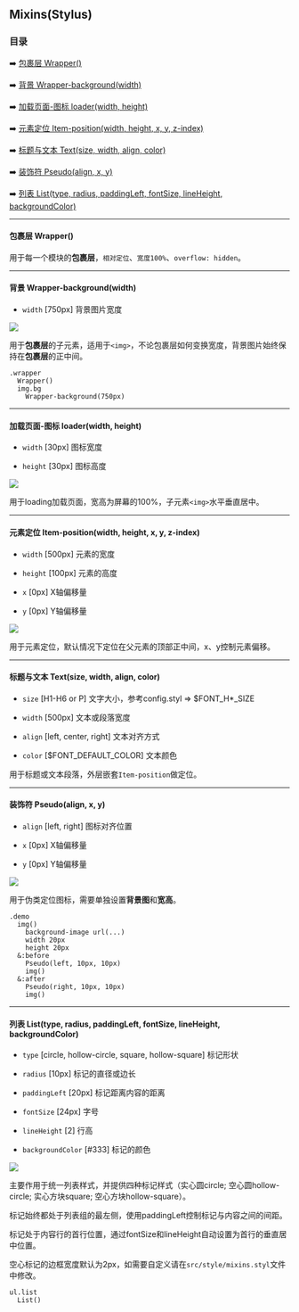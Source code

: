 ## Mixins(Stylus)

### 目录

➡️ [包裹层 Wrapper()](#包裹层)

➡️ [背景 Wrapper-background(width)](#背景)

➡️ [加载页面-图标 loader(width, height)](#加载页面-图标)

➡️ [元素定位 Item-position(width, height, x, y, z-index)](#元素定位)

➡️ [标题与文本 Text(size, width, align, color)](#标题与文本)

➡️ [装饰符 Pseudo(align, x, y)](#装饰符)

➡️ [列表 List(type, radius, paddingLeft, fontSize, lineHeight, backgroundColor)](#列表)

---

#### 包裹层 Wrapper()

用于每一个模块的**包裹层**，`相对定位`、`宽度100%`、`overflow: hidden`。

---

#### 背景 Wrapper-background(width)

- `width` [750px] 背景图片宽度

![](https://ws1.sinaimg.cn/large/006tNbRwly1fwi8p33us7j308b08mt8x.jpg)

用于**包裹层**的子元素，适用于`<img>`，不论包裹层如何变换宽度，背景图片始终保持在**包裹层**的正中间。

```stylus
.wrapper
  Wrapper()
  img.bg
    Wrapper-background(750px)
```

---

#### 加载页面-图标 loader(width, height)

- `width` [30px] 图标宽度

- `height` [30px] 图标高度

![](https://ws4.sinaimg.cn/large/006tNbRwly1fw20nmvmhqj30640d3js3.jpg)

用于loading加载页面，宽高为屏幕的100%，子元素`<img>`水平垂直居中。

---

#### 元素定位 Item-position(width, height, x, y, z-index)

- `width` [500px] 元素的宽度

- `height` [100px] 元素的高度

- `x` [0px] X轴偏移量

- `y` [0px] Y轴偏移量

![](https://ws1.sinaimg.cn/large/006tNbRwly1fwi8nup29pj306307fmx8.jpg)

用于元素定位，默认情况下定位在父元素的顶部正中间，x、y控制元素偏移。

---

#### 标题与文本 Text(size, width, align, color)

- `size` [H1-H6 or P] 文字大小，参考config.styl => $FONT_H*_SIZE

- `width` [500px] 文本或段落宽度

- `align` [left, center, right] 文本对齐方式

- `color` [$FONT_DEFAULT_COLOR] 文本颜色

用于标题或文本段落，外层嵌套`Item-position`做定位。

---

#### 装饰符 Pseudo(align, x, y)

- `align` [left, right] 图标对齐位置

- `x` [0px] X轴偏移量

- `y` [0px] Y轴偏移量

![](https://ws2.sinaimg.cn/large/006tNbRwly1fwi8pzdj4hj306404zglk.jpg)

用于伪类定位图标，需要单独设置**背景图**和**宽高**。

```stylus
.demo
  img()
    background-image url(...)
    width 20px
    height 20px
  &:before
    Pseudo(left, 10px, 10px)
    img()
  &:after
    Pseudo(right, 10px, 10px)
    img()
```

---

#### 列表 List(type, radius, paddingLeft, fontSize, lineHeight, backgroundColor)

- `type` [circle, hollow-circle, square, hollow-square] 标记形状

- `radius` [10px] 标记的直径或边长

- `paddingLeft` [20px] 标记距离内容的距离

- `fontSize` [24px] 字号

- `lineHeight` [2] 行高

- `backgroundColor` [#333] 标记的颜色

![](https://ws4.sinaimg.cn/large/006tNbRwly1fx1ncmbpq2j3063075q2z.jpg)

主要作用于统一列表样式，并提供四种标记样式（实心圆circle; 空心圆hollow-circle; 实心方块square; 空心方块hollow-square）。

标记始终都处于列表组的最左侧，使用paddingLeft控制标记与内容之间的间距。

标记处于内容行的首行位置，通过fontSize和lineHeight自动设置为首行的垂直居中位置。

空心标记的边框宽度默认为2px，如需要自定义请在`src/style/mixins.styl`文件中修改。

```stylus
ul.list
  List()
```